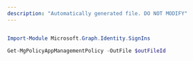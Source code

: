 ```yaml
---
description: "Automatically generated file. DO NOT MODIFY"
---
```


```powershell

Import-Module Microsoft.Graph.Identity.SignIns

Get-MgPolicyAppManagementPolicy -OutFile $outFileId

```